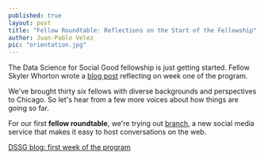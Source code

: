 ```yaml
---
published: true
layout: post
title: "Fellow Roundtable: Reflections on the Start of the Fellowship"
author: Juan-Pablo Velez
pic: "orientation.jpg"
---
```


The Data Science for Social Good fellowship is just getting started. Fellow Skyler Whorton wrote a [blog post](http://dssg.io/2013/06/11/welcome-to-chicago.html) reflecting on week one of the program. 

We've brought thirty six fellows with diverse backgrounds and perspectives to Chicago. So let's hear from a few more voices about how things are going so far. 

For our first **fellow roundtable**, we're trying out [branch](http://branch.com), a new social media service that makes it easy to host conversations on the web.

<script type="text/javascript" src="http://embed-script.branch.com/assets/embed/embed.m.js?body=0" data-branch-embedid="5IVn744ah4M" ></script>
<noscript><a href="http://branch.com/b/dssg-blog-first-week-of-the-program">DSSG blog: first week of the program</a></noscript>
